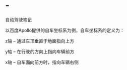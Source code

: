 # -
自动驾驶笔记

以百度Apollo提供的自车坐标系为例，自车坐标系的定义为：

z轴 – 通过车顶垂直于地面指向上方

y轴 – 在行驶的方向上指向车辆前方

x轴 – 自车面向前方时，指向车辆右侧